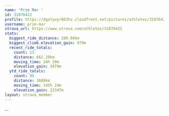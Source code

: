 ```yaml
---
name: 'Prze Mar '
id: 31876422
profile: https://dgalywyr863hv.cloudfront.net/pictures/athletes/31876422/22548952/4/large.jpg
username: prze-mar
strava_url: https://www.strava.com/athletes/31876422
stats:
  biggest_ride_distance: 180.04km
  biggest_climb_elevation_gain: 979m
  recent_ride_totals:
    count: 13
    distance: 661.29km
    moving_time: 24h 30m
    elevation_gain: 3979m
  ytd_ride_totals:
    count: 95
    distance: 3680km
    moving_time: 145h 24m
    elevation_gain: 22347m
layout: strava_member
--- 
```

...
